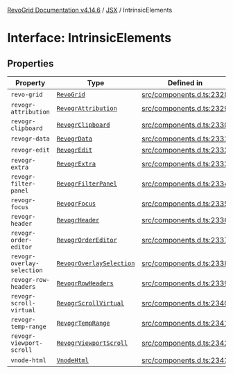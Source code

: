 [RevoGrid Documentation v4.14.6](README.md) / [JSX](Namespace.JSX.md) / IntrinsicElements

# Interface: IntrinsicElements

## Properties

| Property | Type | Defined in |
| ------ | ------ | ------ |
| `revo-grid` | [`RevoGrid`](JSX.Interface.RevoGrid.md) | [src/components.d.ts:2328](https://github.com/revolist/revogrid/blob/62db573a68fb44a3482895267c8cda1c54f2f4d4/src/components.d.ts#L2328) |
| `revogr-attribution` | [`RevogrAttribution`](JSX.Interface.RevogrAttribution.md) | [src/components.d.ts:2329](https://github.com/revolist/revogrid/blob/62db573a68fb44a3482895267c8cda1c54f2f4d4/src/components.d.ts#L2329) |
| `revogr-clipboard` | [`RevogrClipboard`](JSX.Interface.RevogrClipboard.md) | [src/components.d.ts:2330](https://github.com/revolist/revogrid/blob/62db573a68fb44a3482895267c8cda1c54f2f4d4/src/components.d.ts#L2330) |
| `revogr-data` | [`RevogrData`](JSX.Interface.RevogrData.md) | [src/components.d.ts:2331](https://github.com/revolist/revogrid/blob/62db573a68fb44a3482895267c8cda1c54f2f4d4/src/components.d.ts#L2331) |
| `revogr-edit` | [`RevogrEdit`](JSX.Interface.RevogrEdit.md) | [src/components.d.ts:2332](https://github.com/revolist/revogrid/blob/62db573a68fb44a3482895267c8cda1c54f2f4d4/src/components.d.ts#L2332) |
| `revogr-extra` | [`RevogrExtra`](JSX.Interface.RevogrExtra.md) | [src/components.d.ts:2333](https://github.com/revolist/revogrid/blob/62db573a68fb44a3482895267c8cda1c54f2f4d4/src/components.d.ts#L2333) |
| `revogr-filter-panel` | [`RevogrFilterPanel`](JSX.Interface.RevogrFilterPanel.md) | [src/components.d.ts:2334](https://github.com/revolist/revogrid/blob/62db573a68fb44a3482895267c8cda1c54f2f4d4/src/components.d.ts#L2334) |
| `revogr-focus` | [`RevogrFocus`](JSX.Interface.RevogrFocus.md) | [src/components.d.ts:2335](https://github.com/revolist/revogrid/blob/62db573a68fb44a3482895267c8cda1c54f2f4d4/src/components.d.ts#L2335) |
| `revogr-header` | [`RevogrHeader`](JSX.Interface.RevogrHeader.md) | [src/components.d.ts:2336](https://github.com/revolist/revogrid/blob/62db573a68fb44a3482895267c8cda1c54f2f4d4/src/components.d.ts#L2336) |
| `revogr-order-editor` | [`RevogrOrderEditor`](JSX.Interface.RevogrOrderEditor.md) | [src/components.d.ts:2337](https://github.com/revolist/revogrid/blob/62db573a68fb44a3482895267c8cda1c54f2f4d4/src/components.d.ts#L2337) |
| `revogr-overlay-selection` | [`RevogrOverlaySelection`](JSX.Interface.RevogrOverlaySelection.md) | [src/components.d.ts:2338](https://github.com/revolist/revogrid/blob/62db573a68fb44a3482895267c8cda1c54f2f4d4/src/components.d.ts#L2338) |
| `revogr-row-headers` | [`RevogrRowHeaders`](JSX.Interface.RevogrRowHeaders.md) | [src/components.d.ts:2339](https://github.com/revolist/revogrid/blob/62db573a68fb44a3482895267c8cda1c54f2f4d4/src/components.d.ts#L2339) |
| `revogr-scroll-virtual` | [`RevogrScrollVirtual`](JSX.Interface.RevogrScrollVirtual.md) | [src/components.d.ts:2340](https://github.com/revolist/revogrid/blob/62db573a68fb44a3482895267c8cda1c54f2f4d4/src/components.d.ts#L2340) |
| `revogr-temp-range` | [`RevogrTempRange`](JSX.Interface.RevogrTempRange.md) | [src/components.d.ts:2341](https://github.com/revolist/revogrid/blob/62db573a68fb44a3482895267c8cda1c54f2f4d4/src/components.d.ts#L2341) |
| `revogr-viewport-scroll` | [`RevogrViewportScroll`](JSX.Interface.RevogrViewportScroll.md) | [src/components.d.ts:2342](https://github.com/revolist/revogrid/blob/62db573a68fb44a3482895267c8cda1c54f2f4d4/src/components.d.ts#L2342) |
| `vnode-html` | [`VnodeHtml`](JSX.Interface.VnodeHtml.md) | [src/components.d.ts:2343](https://github.com/revolist/revogrid/blob/62db573a68fb44a3482895267c8cda1c54f2f4d4/src/components.d.ts#L2343) |
